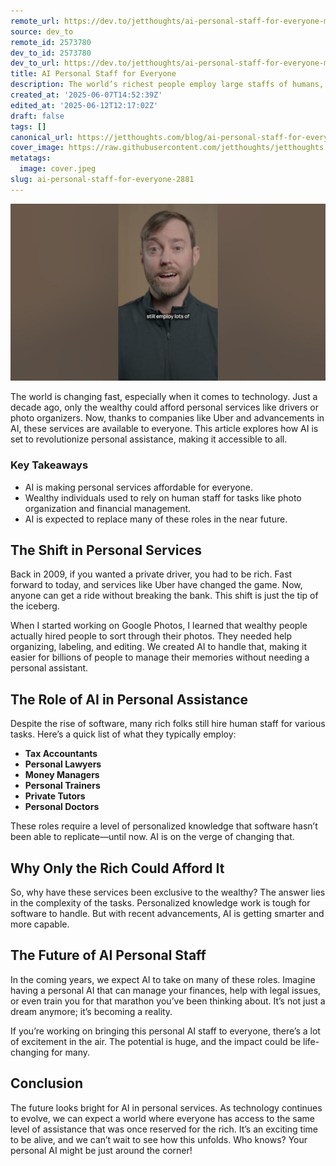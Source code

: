 ```yaml
---
remote_url: https://dev.to/jetthoughts/ai-personal-staff-for-everyone-m93
source: dev_to
remote_id: 2573780
dev_to_id: 2573780
dev_to_url: https://dev.to/jetthoughts/ai-personal-staff-for-everyone-m93
title: AI Personal Staff for Everyone
description: The world’s richest people employ large staffs of humans, like tax accountants, lawyers, money managers, personal trainers, and even private doctors. AI will soon be good enough to do all these jobs for everyone. Who’s building this?
created_at: '2025-06-07T14:52:39Z'
edited_at: '2025-06-12T12:17:02Z'
draft: false
tags: []
canonical_url: https://jetthoughts.com/blog/ai-personal-staff-for-everyone-2881/
cover_image: https://raw.githubusercontent.com/jetthoughts/jetthoughts.github.io/master/content/blog/ai-personal-staff-for-everyone-2881/cover.jpeg
metatags:
  image: cover.jpeg
slug: ai-personal-staff-for-everyone-2881
---
```

[![AI Personal Staff for Everyone](file_0.jpg)](https://www.youtube.com/watch?v=2S1Z6YEKVoM)

The world is changing fast, especially when it comes to technology. Just a decade ago, only the wealthy could afford personal services like drivers or photo organizers. Now, thanks to companies like Uber and advancements in AI, these services are available to everyone. This article explores how AI is set to revolutionize personal assistance, making it accessible to all.

### Key Takeaways

*   AI is making personal services affordable for everyone.
*   Wealthy individuals used to rely on human staff for tasks like photo organization and financial management.
*   AI is expected to replace many of these roles in the near future.

## The Shift in Personal Services

Back in 2009, if you wanted a private driver, you had to be rich. Fast forward to today, and services like Uber have changed the game. Now, anyone can get a ride without breaking the bank. This shift is just the tip of the iceberg.

When I started working on Google Photos, I learned that wealthy people actually hired people to sort through their photos. They needed help organizing, labeling, and editing. We created AI to handle that, making it easier for billions of people to manage their memories without needing a personal assistant.

## The Role of AI in Personal Assistance

Despite the rise of software, many rich folks still hire human staff for various tasks. Here’s a quick list of what they typically employ:

*   **Tax Accountants**
*   **Personal Lawyers**
*   **Money Managers**
*   **Personal Trainers**
*   **Private Tutors**
*   **Personal Doctors**

These roles require a level of personalized knowledge that software hasn’t been able to replicate—until now. AI is on the verge of changing that.

## Why Only the Rich Could Afford It

So, why have these services been exclusive to the wealthy? The answer lies in the complexity of the tasks. Personalized knowledge work is tough for software to handle. But with recent advancements, AI is getting smarter and more capable.

## The Future of AI Personal Staff

In the coming years, we expect AI to take on many of these roles. Imagine having a personal AI that can manage your finances, help with legal issues, or even train you for that marathon you’ve been thinking about. It’s not just a dream anymore; it’s becoming a reality.

If you’re working on bringing this personal AI staff to everyone, there’s a lot of excitement in the air. The potential is huge, and the impact could be life-changing for many.

## Conclusion

The future looks bright for AI in personal services. As technology continues to evolve, we can expect a world where everyone has access to the same level of assistance that was once reserved for the rich. It’s an exciting time to be alive, and we can’t wait to see how this unfolds. Who knows? Your personal AI might be just around the corner!
